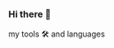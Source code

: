 ### Hi there 👋

<!--
**S-h-reyash/S-h-reyash** is a ✨ _special_ ✨ repository because its `README.md` (this file) appears on your GitHub profile.

Here are some ideas to get you started:


- 🌱 I’m currently learning C++ 
 I know C, HTML (not a programming language) and CSS 
-->
my tools 🛠️ and languages 
   


